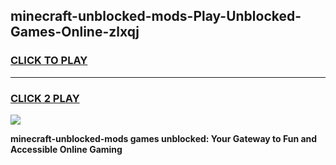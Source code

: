
## minecraft-unblocked-mods-Play-Unblocked-Games-Online-zlxqj
<h3>
<a href="https://premium76.site?title=minecraft-unblocked-mods&ref=25A">CLICK TO PLAY</a></h3>
<hr>

<h3>
<a href="https://premium76.site?title=minecraft-unblocked-mods&ref=25A">CLICK 2 PLAY</a>
  
</h3>

<a href="https://premium76.site?title=minecraft-unblocked-mods&ref=25A"><img src="https://clearcache.store/games.png"></a>


**minecraft-unblocked-mods games unblocked: Your Gateway to Fun and Accessible Online Gaming**
